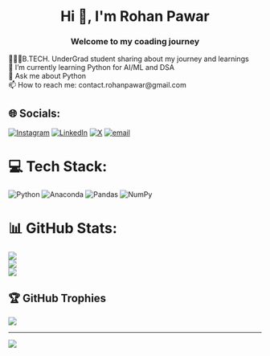 <h1 align="center">Hi 👋, I'm Rohan Pawar</h1>
<h3 align="center">Welcome to my coading journey</h3>
👨🏻‍🎓B.TECH. UnderGrad student sharing about my journey and learnings<br>🌱 I’m currently learning Python for AI/ML and DSA<br>💬 Ask me about Python<br>📫 How to reach me: contact.rohanpawar@gmail.com<br>


## 🌐 Socials:
[![Instagram](https://img.shields.io/badge/Instagram-%23E4405F.svg?logo=Instagram&logoColor=white)](https://instagram.com/rohannfr) [![LinkedIn](https://img.shields.io/badge/LinkedIn-%230077B5.svg?logo=linkedin&logoColor=white)](https://linkedin.com/in/rohanpawar23) [![X](https://img.shields.io/badge/X-black.svg?logo=X&logoColor=white)](https://x.com/RohanPawar2304) [![email](https://img.shields.io/badge/Email-D14836?logo=gmail&logoColor=white)](mailto:contact.rohanpawar@gmail.com) 

# 💻 Tech Stack:
![Python](https://img.shields.io/badge/python-3670A0?style=for-the-badge&logo=python&logoColor=ffdd54) ![Anaconda](https://img.shields.io/badge/Anaconda-%2344A833.svg?style=for-the-badge&logo=anaconda&logoColor=white) ![Pandas](https://img.shields.io/badge/pandas-%23150458.svg?style=for-the-badge&logo=pandas&logoColor=white) ![NumPy](https://img.shields.io/badge/numpy-%23013243.svg?style=for-the-badge&logo=numpy&logoColor=white)
# 📊 GitHub Stats:
![](https://github-readme-stats.vercel.app/api?username=rohanpawar23&theme=dark&hide_border=true&include_all_commits=true&count_private=false)<br/>
![](https://nirzak-streak-stats.vercel.app/?user=rohanpawar23&theme=dark&hide_border=true)<br/>
![](https://github-readme-stats.vercel.app/api/top-langs/?username=rohanpawar23&theme=dark&hide_border=true&include_all_commits=true&count_private=false&layout=compact)

## 🏆 GitHub Trophies
![](https://github-profile-trophy.vercel.app/?username=rohanpawar23&theme=radical&no-frame=false&no-bg=false&margin-w=4)

---
[![](https://visitcount.itsvg.in/api?id=rohanpawar23&icon=5&color=0)](https://visitcount.itsvg.in)

<!-- Proudly created with GPRM ( https://gprm.itsvg.in ) -->
